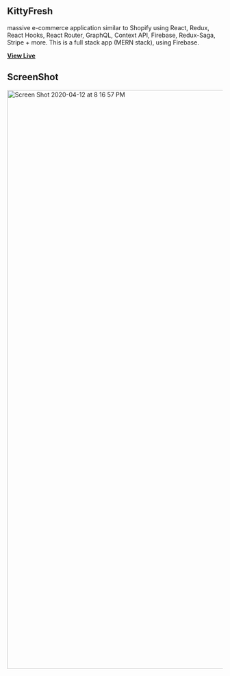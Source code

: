 ## KittyFresh

massive e-commerce application similar to Shopify using React, Redux, React Hooks, React Router, GraphQL, Context API, Firebase, Redux-Saga, Stripe + more. This is a full stack app (MERN stack), using Firebase.

**[View Live](https://kittyfresh.herokuapp.com/)**

## ScreenShot

<img width="1352" alt="Screen Shot 2020-04-12 at 8 16 57 PM" src="https://user-images.githubusercontent.com/28902787/79084682-aaf3e400-7cfa-11ea-92c1-cceea055420a.png">

